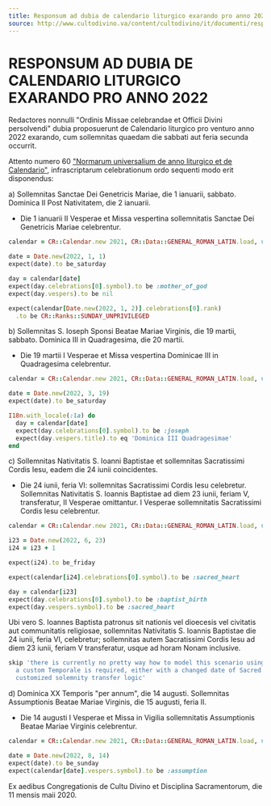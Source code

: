 ```yaml
---
title: Responsum ad dubia de calendario liturgico exarando pro anno 2022
source: http://www.cultodivino.va/content/cultodivino/it/documenti/responsa-ad-dubia/2020/de-calendario-liturgico-2022.html
---
```


# RESPONSUM AD DUBIA DE CALENDARIO LITURGICO EXARANDO PRO ANNO 2022

Redactores nonnulli "Ordinis Missae celebrandae et Officii Divini persolvendi" dubia proposuerunt
de Calendario liturgico pro venturo anno 2022 exarando, cum sollemnitas quaedam die sabbati aut feria
secunda occurrit.

Attento numero 60 ["Normarum universalium de anno liturgico et de Calendario"](./2002_normae_universales.md),
infrascriptarum celebrationum ordo sequenti modo erit disponendus:

a) Sollemnitas Sanctae Dei Genetricis Mariae, die 1 ianuarii, sabbato.
   Dominica II Post Nativitatem, die 2 ianuarii.

   - Die 1 ianuarii II Vesperae et Missa vespertina sollemnitatis Sanctae Dei Genetricis Mariae celebrentur.

```ruby
calendar = CR::Calendar.new 2021, CR::Data::GENERAL_ROMAN_LATIN.load, vespers: true

date = Date.new(2022, 1, 1)
expect(date).to be_saturday

day = calendar[date]
expect(day.celebrations[0].symbol).to be :mother_of_god
expect(day.vespers).to be nil

expect(calendar[Date.new(2022, 1, 2)].celebrations[0].rank)
  .to be CR::Ranks::SUNDAY_UNPRIVILEGED
```

b) Sollemnitas S. Ioseph Sponsi Beatae Mariae Virginis, die 19 martii, sabbato.
   Dominica III in Quadragesima, die 20 martii.

   - Die 19 martii I Vesperae et Missa vespertina Dominicae III in Quadragesima celebrentur.

```ruby
calendar = CR::Calendar.new 2021, CR::Data::GENERAL_ROMAN_LATIN.load, vespers: true

date = Date.new(2022, 3, 19)
expect(date).to be_saturday

I18n.with_locale(:la) do
  day = calendar[date]
  expect(day.celebrations[0].symbol).to be :joseph
  expect(day.vespers.title).to eq 'Dominica III Quadragesimae'
end
```

c) Sollemnitas Nativitatis S. Ioanni Baptistae et sollemnitas Sacratissimi Cordis Iesu, eadem die 24 iunii
   coincidentes.

   - Die 24 iunii, feria VI: sollemnitas Sacratissimi Cordis Iesu celebretur.
     Sollemnitas Nativitatis S. Ioannis Baptistae ad diem 23 iunii, feriam V, transferatur,
	 II Vesperae omittantur. I Vesperae sollemnitatis Sacratissimi Cordis Iesu celebrentur.

```ruby
calendar = CR::Calendar.new 2021, CR::Data::GENERAL_ROMAN_LATIN.load, vespers: true

i23 = Date.new(2022, 6, 23)
i24 = i23 + 1

expect(i24).to be_friday

expect(calendar[i24].celebrations[0].symbol).to be :sacred_heart

day = calendar[i23]
expect(day.celebrations[0].symbol).to be :baptist_birth
expect(day.vespers.symbol).to be :sacred_heart
```

Ubi vero S. Ioannes Baptista patronus sit nationis vel dioecesis vel civitatis aut
communitatis religiosae, sollemnitas Nativitatis S. Ioannis Baptistae die 24 iunii,
feria VI, celebretur; sollemnitas autem Sacratissimi Cordis Iesu ad diem 23 iunii,
feriam V transferatur, usque ad horam Nonam inclusive.

```ruby
skip 'there is currently no pretty way how to model this scenario using calendarium-romanum -
  a custom Temporale is required, either with a changed date of Sacred Heart or with
  customized solemnity transfer logic'
```

d) Dominica XX Temporis "per annum", die 14 augusti.
   Sollemnitas Assumptionis Beatae Mariae Virginis, die 15 augusti, feria II.

   - Die 14 augusti I Vesperae et Missa in Vigilia sollemnitatis Assumptionis Beatae Mariae Virginis
     celebrentur.

```ruby
calendar = CR::Calendar.new 2021, CR::Data::GENERAL_ROMAN_LATIN.load, vespers: true

date = Date.new(2022, 8, 14)
expect(date).to be_sunday
expect(calendar[date].vespers.symbol).to be :assumption
```

Ex aedibus Congregationis de Cultu Divino et Disciplina Sacramentorum, die 11 mensis maii 2020.
